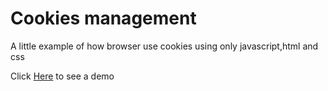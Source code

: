 # Cookies management

A little example of how browser use  cookies  using only javascript,html and css 

Click [Here](https://nickbelb.github.io/cookie-project/) to see a demo


